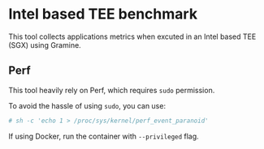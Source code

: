 # Intel based TEE benchmark
This tool collects applications metrics when excuted in an Intel based TEE (SGX) using Gramine.

## Perf 
This tool heavily rely on Perf, which requires `sudo` permission. 

To avoid the hassle of using `sudo`, you can use:

```sh
# sh -c 'echo 1 > /proc/sys/kernel/perf_event_paranoid'
```

If using Docker, run the container with `--privileged` flag.
